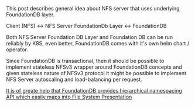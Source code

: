 This post describes general idea about NFS server that uses underlying FoundationDB layer.

Client (NFS) <-> NFS Server FoundationDb Layer <-> FoundationDB 

Both NFS Server Foundation DB Layer and Foundation DB can be run reliably by K8S, even better, FoundationDB comes with it's own helm  chart / operator.

Since FoundationDB is transactional, then it should be possible to implement stateless NFSv3 wrapper around FoundationDB concepts and given stateless nature of NFSv3 protocol it might be possible to implement NFS Server autoscaling and load-balancing per request.

[It is of greate help that FoundationDB provides hierarchical namespacing API which easily maps into File System Presentation](https://godoc.org/github.com/apple/foundationdb/bindings/go/src/fdb/directory)

